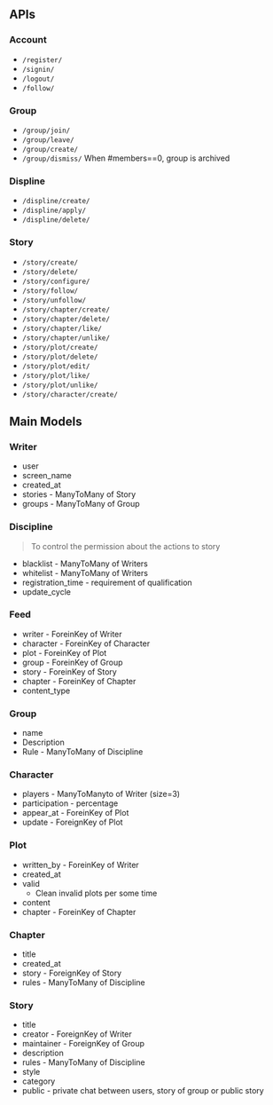 

## APIs

### Account

- `/register/`
- `/signin/`
- `/logout/`
- `/follow/`

### Group

- `/group/join/`
- `/group/leave/`
- `/group/create/`
- `/group/dismiss/` When #members==0, group is archived

### Displine

- `/displine/create/`
- `/displine/apply/`
- `/displine/delete/`


### Story

- `/story/create/`
- `/story/delete/`
- `/story/configure/`
- `/story/follow/`
- `/story/unfollow/`
- `/story/chapter/create/`
- `/story/chapter/delete/`
- `/story/chapter/like/`
- `/story/chapter/unlike/`
- `/story/plot/create/`
- `/story/plot/delete/`
- `/story/plot/edit/`
- `/story/plot/like/`
- `/story/plot/unlike/`
- `/story/character/create/`


## Main Models
### Writer

- user
- screen_name
- created_at
- stories - ManyToMany of Story
- groups - ManyToMany of Group


### Discipline

> To control the permission about the actions to story

- blacklist - ManyToMany of Writers
- whitelist - ManyToMany of Writers
- registration_time - requirement of qualification
- update_cycle


### Feed

- writer - ForeinKey of Writer
- character - ForeinKey of Character
- plot - ForeinKey of Plot
- group - ForeinKey of Group
- story - ForeinKey of Story
- chapter - ForeinKey of Chapter
- content_type


### Group

- name
- Description
- Rule - ManyToMany of Discipline

### Character

- players - ManyToManyto of Writer (size=3)
- participation - percentage
- appear_at - ForeinKey of Plot
- update - ForeignKey of Plot

### Plot

- written_by - ForeinKey of Writer
- created_at
- valid
    - Clean invalid plots per some time
- content
- chapter - ForeinKey of Chapter


### Chapter

- title
- created_at
- story - ForeignKey of Story
- rules - ManyToMany of Discipline


### Story

- title
- creator - ForeignKey of Writer
- maintainer - ForeignKey of Group
- description
- rules - ManyToMany of Discipline
- style
- category
- public - private chat between users, story of group or public story

